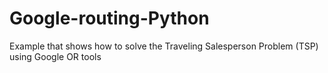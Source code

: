 # Google-routing-Python
Example that shows how to solve the Traveling Salesperson Problem (TSP) using Google OR tools
